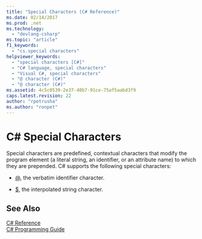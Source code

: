 ```yaml
---
title: "Special Characters (C# Reference)"
ms.date: 02/14/2017
ms.prod: .net
ms.technology: 
  - "devlang-csharp"
ms.topic: "article"
f1_keywords: 
  - "cs.special characters"
helpviewer_keywords: 
  - "special characters [C#]"
  - "C# language, special characters"
  - "Visual C#, special characters"
  - "@ character (C#)"
  - "@ character (C#)"
ms.assetid: 4c5c0539-2e37-40b7-91ce-75af5aabd3f9
caps.latest.revision: 22
author: "rpetrusha"
ms.author: "ronpet"
---
```


# C# Special Characters

Special characters are predefined, contextual characters that modify the program element (a literal string, an identifier, or an attribute name) to which they are prepended. C# supports the following special characters: 

- [@](../../../csharp/language-reference/tokens/verbatim.md), the verbatim identifier character. 

- [$](../../../csharp/language-reference/tokens/interpolated.md), the interpolated string character.

## See Also  
 [C# Reference](../../../csharp/language-reference/index.md)  
 [C# Programming Guide](../../../csharp/programming-guide/index.md)

